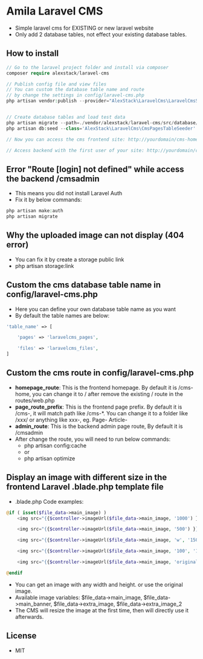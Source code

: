 # Amila Laravel CMS

-   Simple laravel cms for EXISTING or new laravel website
-   Only add 2 database tables, not effect your existing database tables.

## How to install

```php
// Go to the laravel project folder and install via composer
composer require alexstack/laravel-cms

// Publish config file and view files
// You can custom the database table name and route
// by change the settings in config/laravel-cms.php
php artisan vendor:publish --provider="AlexStack\LaravelCms\LaravelCmsServiceProvider"


// Create database tables and load test data
php artisan migrate --path=./vendor/alexstack/laravel-cms/src/database/migrations/
php artisan db:seed --class='AlexStack\LaravelCms\CmsPagesTableSeeder'

// Now you can access the cms frontend site: http://yourdomain/cms-home

// Access backend with the first user of your site: http://yourdomain/cmsadmin

```

## Error "Route [login] not defined" while access the backend /cmsadmin

-   This means you did not install Laravel Auth
-   Fix it by below commands:

```php
php artisan make:auth
php artisan migrate
```

## Why the uploaded image can not display (404 error)

-   You can fix it by create a storage public link
-   php artisan storage:link

## Custom the cms database table name in config/laravel-cms.php

-   Here you can define your own database table name as you want
-   By default the table names are below:

```php
'table_name' => [

    'pages' => 'laravelcms_pages',

    'files' => 'laravelcms_files',
]
```

## Custom the cms route in config/laravel-cms.php

-   **homepage_route**: This is the frontend homepage. By default it is /cms-home, you can change it to / after remove the existing / route in the routes/web.php
-   **page_route_prefix**: This is the frontend page prefix. By default it is /cms-, it will match path like /cms-\*. You can change it to a folder like /xxx/ or anything like xxx-, eg. Page- Article-
-   **admin_route**: This is the backend admin page route, By default it is /cmsadmin
-   After change the route, you will need to run below commands:
    -   php artisan config:cache
    -   or
    -   php artisan optimize

## Display an image with different size in the frontend Laravel .blade.php template file

-   .blade.php Code examples:

```php
@if ( isset($file_data->main_image) )
    <img src="{{$controller->imageUrl($file_data->main_image, '1000') }}" class="img-fluid" />

    <img src="{{$controller->imageUrl($file_data->main_image, '500') }}" class="img-fluid" />

    <img src="{{$controller->imageUrl($file_data->main_image, 'w', '150') }}" class="img-fluid" />

    <img src="{{$controller->imageUrl($file_data->main_image, '100', '100') }}" class="img-fluid" />

    <img src="{{$controller->imageUrl($file_data->main_image, 'original', 'original') }}" class="img-fluid" />

@endif

```

-   You can get an image with any width and height. or use the original image.
-   Available image variables: $file_data->main_image, $file_data->main_banner, $file_data->extra_image, $file_data->extra_image_2
-   The CMS will resize the image at the first time, then will directly use it afterwards.

## License

-   MIT

```

```
